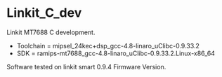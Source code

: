 # Linkit_C_dev
Linkit MT7688 C development.

- Toolchain = mipsel_24kec+dsp_gcc-4.8-linaro_uClibc-0.9.33.2
- SDK = ramips-mt7688_gcc-4.8-linaro_uClibc-0.9.33.2.Linux-x86_64

Software tested on linkit smart 0.9.4 Firmware Version.
